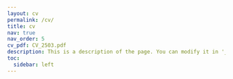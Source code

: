 ```yaml
---
layout: cv
permalink: /cv/
title: cv
nav: true
nav_order: 5
cv_pdf: CV_2503.pdf
description: This is a description of the page. You can modify it in '_pages/cv.md'. You can also change or remove the top pdf download button.
toc:
  sidebar: left
---
```

